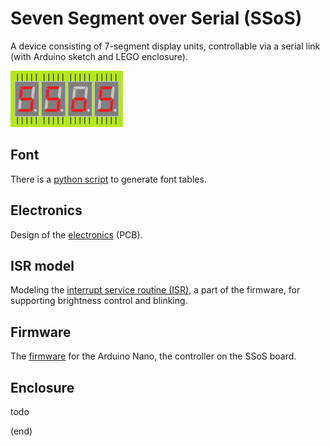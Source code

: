 # Seven Segment over Serial (SSoS)
A device consisting of 7-segment display units, controllable via a serial link (with Arduino sketch and LEGO enclosure).

![logo](SSoS180x90.png)

## Font
There is a [python script](font) to generate font tables.

## Electronics
Design of the [electronics](electronics) (PCB).

## ISR model
Modeling the [interrupt service routine (ISR)](isr), a part of the firmware, for supporting brightness control and blinking.

## Firmware
The [firmware](firmware) for the Arduino Nano, the controller on the SSoS board.

## Enclosure 
todo

(end)
